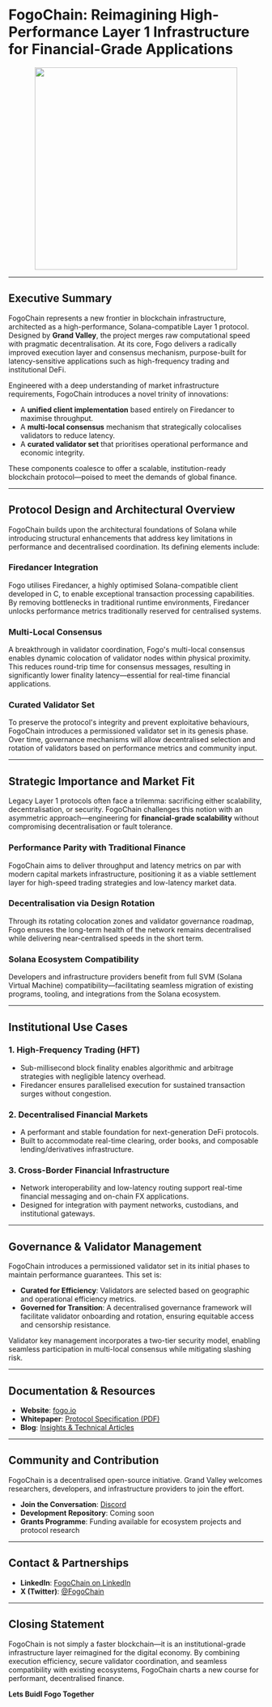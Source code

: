 # **FogoChain: Reimagining High-Performance Layer 1 Infrastructure for Financial-Grade Applications**

<p align="center">
  <img src="resources/fogo-logo.png" width="400" height="400">
</p>

---

## **Executive Summary**

FogoChain represents a new frontier in blockchain infrastructure, architected as a high-performance, Solana-compatible Layer 1 protocol. Designed by **Grand Valley**, the project merges raw computational speed with pragmatic decentralisation. At its core, Fogo delivers a radically improved execution layer and consensus mechanism, purpose-built for latency-sensitive applications such as high-frequency trading and institutional DeFi.

Engineered with a deep understanding of market infrastructure requirements, FogoChain introduces a novel trinity of innovations:
- A **unified client implementation** based entirely on Firedancer to maximise throughput.
- A **multi-local consensus** mechanism that strategically colocalises validators to reduce latency.
- A **curated validator set** that prioritises operational performance and economic integrity.

These components coalesce to offer a scalable, institution-ready blockchain protocol—poised to meet the demands of global finance.

---

## **Protocol Design and Architectural Overview**

FogoChain builds upon the architectural foundations of Solana while introducing structural enhancements that address key limitations in performance and decentralised coordination. Its defining elements include:

### **Firedancer Integration**
Fogo utilises Firedancer, a highly optimised Solana-compatible client developed in C, to enable exceptional transaction processing capabilities. By removing bottlenecks in traditional runtime environments, Firedancer unlocks performance metrics traditionally reserved for centralised systems.

### **Multi-Local Consensus**
A breakthrough in validator coordination, Fogo's multi-local consensus enables dynamic colocation of validator nodes within physical proximity. This reduces round-trip time for consensus messages, resulting in significantly lower finality latency—essential for real-time financial applications.

### **Curated Validator Set**
To preserve the protocol's integrity and prevent exploitative behaviours, FogoChain introduces a permissioned validator set in its genesis phase. Over time, governance mechanisms will allow decentralised selection and rotation of validators based on performance metrics and community input.

---

## **Strategic Importance and Market Fit**

Legacy Layer 1 protocols often face a trilemma: sacrificing either scalability, decentralisation, or security. FogoChain challenges this notion with an asymmetric approach—engineering for **financial-grade scalability** without compromising decentralisation or fault tolerance.

### **Performance Parity with Traditional Finance**
FogoChain aims to deliver throughput and latency metrics on par with modern capital markets infrastructure, positioning it as a viable settlement layer for high-speed trading strategies and low-latency market data.

### **Decentralisation via Design Rotation**
Through its rotating colocation zones and validator governance roadmap, Fogo ensures the long-term health of the network remains decentralised while delivering near-centralised speeds in the short term.

### **Solana Ecosystem Compatibility**
Developers and infrastructure providers benefit from full SVM (Solana Virtual Machine) compatibility—facilitating seamless migration of existing programs, tooling, and integrations from the Solana ecosystem.

---

## **Institutional Use Cases**

### **1. High-Frequency Trading (HFT)**
- Sub-millisecond block finality enables algorithmic and arbitrage strategies with negligible latency overhead.
- Firedancer ensures parallelised execution for sustained transaction surges without congestion.

### **2. Decentralised Financial Markets**
- A performant and stable foundation for next-generation DeFi protocols.
- Built to accommodate real-time clearing, order books, and composable lending/derivatives infrastructure.

### **3. Cross-Border Financial Infrastructure**
- Network interoperability and low-latency routing support real-time financial messaging and on-chain FX applications.
- Designed for integration with payment networks, custodians, and institutional gateways.

---

## **Governance & Validator Management**

FogoChain introduces a permissioned validator set in its initial phases to maintain performance guarantees. This set is:
- **Curated for Efficiency**: Validators are selected based on geographic and operational efficiency metrics.
- **Governed for Transition**: A decentralised governance framework will facilitate validator onboarding and rotation, ensuring equitable access and censorship resistance.

Validator key management incorporates a two-tier security model, enabling seamless participation in multi-local consensus while mitigating slashing risk.

---

## **Documentation & Resources**

- **Website**: [fogo.io](https://www.fogo.io)  
- **Whitepaper**: [Protocol Specification (PDF)](https://www.fogo.io/whitepaper.pdf)  
- **Blog**: [Insights & Technical Articles](https://www.fogo.io/blog)

---

## **Community and Contribution**

FogoChain is a decentralised open-source initiative. Grand Valley welcomes researchers, developers, and infrastructure providers to join the effort.

- **Join the Conversation**: [Discord](https://discord.com/invite/FogoChain)  
- **Development Repository**: Coming soon  
- **Grants Programme**: Funding available for ecosystem projects and protocol research

---

## **Contact & Partnerships**

- **LinkedIn**: [FogoChain on LinkedIn](https://www.linkedin.com/company/fogochain)  
- **X (Twitter)**: [@FogoChain](https://x.com/FogoChain)

---

## **Closing Statement**

FogoChain is not simply a faster blockchain—it is an institutional-grade infrastructure layer reimagined for the digital economy. By combining execution efficiency, secure validator coordination, and seamless compatibility with existing ecosystems, FogoChain charts a new course for performant, decentralised finance.

**Lets Buidl Fogo Together**